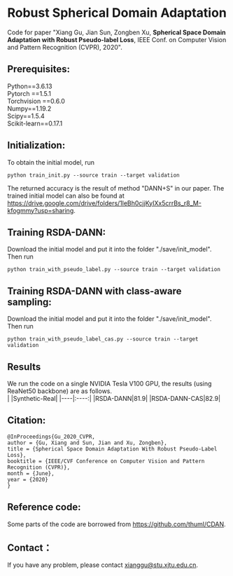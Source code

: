 # Robust Spherical Domain Adaptation
Code for paper "Xiang Gu, Jian Sun, Zongben Xu, **Spherical Space Domain Adaptation with Robust Pseudo-label Loss**, IEEE Conf. on Computer Vision and Pattern Recognition (CVPR), 2020".
## Prerequisites:
Python==3.6.13 <br>
Pytorch ==1.5.1 <br>
Torchvision ==0.6.0 <br>
Numpy==1.19.2 <br>
Scipy==1.5.4 <br>
Scikit-learn==0.17.1 <br>
## Initialization:
To obtain the initial model, run 
```
python train_init.py --source train --target validation
```
The returned accuracy is the result of method "DANN+S" in our paper. The trained initial model can also be found at https://drive.google.com/drive/folders/1leBh0cjjKyIXx5crrBs_r8_M-kfogmmy?usp=sharing.
## Training RSDA-DANN:
Download the initial model and put it into the folder "./save/init_model". Then run
```
python train_with_pseudo_label.py --source train --target validation
```
## Training RSDA-DANN with class-aware sampling:
Download the initial model and put it into the folder "./save/init_model". Then run
```
python train_with_pseudo_label_cas.py --source train --target validation
```
## Results
We run the code on a single NVIDIA Tesla V100 GPU, the results (using ReaNet50 backbone) are as follows.<br>
| |Synthetic-Real|
|----|:----:|
|RSDA-DANN|81.9|
|RSDA-DANN-CAS|82.9|
## Citation:
```
@InProceedings{Gu_2020_CVPR,
author = {Gu, Xiang and Sun, Jian and Xu, Zongben},
title = {Spherical Space Domain Adaptation With Robust Pseudo-Label Loss},
booktitle = {IEEE/CVF Conference on Computer Vision and Pattern Recognition (CVPR)},
month = {June},
year = {2020}
}
```
## Reference code:
Some parts of the code are borrowed from https://github.com/thuml/CDAN.
## Contact：
If you have any problem, please contact xianggu@stu.xjtu.edu.cn.
